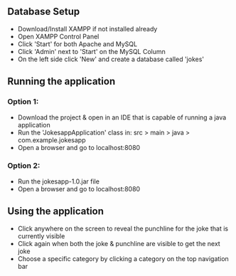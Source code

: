 ## Database Setup
* Download/Install XAMPP if not installed already
* Open XAMPP Control Panel
* Click 'Start' for both Apache and MySQL
* Click 'Admin' next to 'Start' on the MySQL Column
* On the left side click 'New' and create a database called 'jokes'

## Running the application
### Option 1:
* Download the project & open in an IDE that is capable of running a java application
* Run the 'JokesappApplication' class in: src > main > java > com.example.jokesapp
* Open a browser and go to localhost:8080

### Option 2:
* Run the jokesapp-1.0.jar file
* Open a browser and go to localhost:8080

## Using the application
* Click anywhere on the screen to reveal the punchline for the joke that is currently visible
* Click again when both the joke & punchline are visible to get the next joke
* Choose a specific category by clicking a category on the top navigation bar
